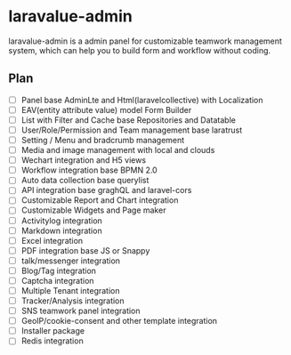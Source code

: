 # laravalue-admin
laravalue-admin is a admin panel for customizable teamwork management system, which can help you to build form and workflow without coding.

## Plan
- [ ] Panel base AdminLte and Html(laravelcollective) with Localization
- [ ] EAV(entity attribute value) model Form Builder 
- [ ] List with Filter and Cache base Repositories and Datatable
- [ ] User/Role/Permission and Team management base laratrust
- [ ] Setting / Menu and bradcrumb management
- [ ] Media and image management with local and clouds
- [ ] Wechart integration and H5 views
- [ ] Workflow integration base BPMN 2.0
- [ ] Auto data collection base querylist
- [ ] API integration base graghQL and laravel-cors
- [ ] Customizable Report and Chart integration
- [ ] Customizable Widgets and Page maker
- [ ] Activitylog integration
- [ ] Markdown integration
- [ ] Excel integration
- [ ] PDF integration base JS or Snappy
- [ ] talk/messenger integration
- [ ] Blog/Tag integration
- [ ] Captcha integration
- [ ] Multiple Tenant integration
- [ ] Tracker/Analysis integration
- [ ] SNS teamwork panel integration
- [ ] GeoIP/cookie-consent and other template integration
- [ ] Installer package
- [ ] Redis integration
